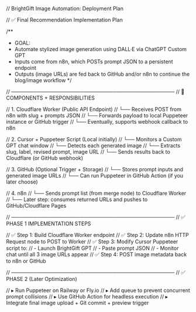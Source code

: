 // BrightGift Image Automation: Deployment Plan

// ✅ Final Recommendation Implementation Plan

/**
 * GOAL:
 * Automate stylized image generation using DALL·E via ChatGPT Custom GPT
 * Inputs come from n8n, which POSTs prompt JSON to a persistent endpoint
 * Outputs (image URLs) are fed back to GitHub and/or n8n to continue the blog/image workflow
 */

// ─────────────────────────────────────────────
// 🔧 COMPONENTS + RESPONSIBILITIES

// 1. Cloudflare Worker (Public API Endpoint)
// └── Receives POST from n8n with slug + prompts JSON
// └── Forwards payload to local Puppeteer instance or GitHub trigger
// └── Eventually, supports webhook callback to n8n

// 2. Cursor + Puppeteer Script (Local initially)
// └── Monitors a Custom GPT chat window
// └── Detects each generated image
// └── Extracts slug, label, revised prompt, image URL
// └── Sends results back to Cloudflare (or GitHub webhook)

// 3. GitHub (Optional Trigger + Storage)
// └── Stores prompt inputs and generated image URLs
// └── Can run Puppeteer in GitHub Action (if you later choose)

// 4. n8n
// └── Sends prompt list (from merge node) to Cloudflare Worker
// └── Later step: consumes returned URLs and pushes to GitHub/Cloudflare Pages


// ─────────────────────────────────────────────
// ✅ PHASE 1 IMPLEMENTATION STEPS

// ✅ Step 1: Build Cloudflare Worker endpoint
// ✅ Step 2: Update n8n HTTP Request node to POST to Worker
// ✅ Step 3: Modify Cursor Puppeteer script to:
//          - Launch BrightGift GPT
//          - Paste prompt JSON
//          - Monitor chat until all 3 image URLs appear
// ✅ Step 4: POST image metadata back to n8n or GitHub

// ─────────────────────────────────────────────
// ✅ PHASE 2 (Later Optimization)

// ▸ Run Puppeteer on Railway or Fly.io
// ▸ Add queue to prevent concurrent prompt collisions
// ▸ Use GitHub Action for headless execution
// ▸ Integrate final image upload + Git commit + preview trigger 